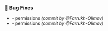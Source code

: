 ### :bug: Bug Fixes
- [](https://github.com/Farrukh-Olimov/Project-Python/commit/d52109857deeb0f3befe3f9babea546f634a4a69) - permissions *(commit by @Farrukh-Olimov)*
- [](https://github.com/Farrukh-Olimov/Project-Python/commit/807acac75ab2148018bd880953705d4e0fe42bb2) - permissions *(commit by @Farrukh-Olimov)*

